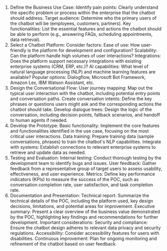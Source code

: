 1. Define the Business Use Case:
Identify pain points:
Clearly understand the specific problem or process within the enterprise that the chatbot should address.
Target audience:
Determine who the primary users of the chatbot will be (employees, customers, partners).
Key functionalities:
List the essential features and actions the chatbot should be able to perform (e.g., answering FAQs, scheduling appointments, data retrieval).
2. Select a Chatbot Platform:
Consider factors:
Ease of use: How user-friendly is the platform for development and configuration?
Scalability: Can the platform handle high volumes of user interactions?
Integrations: Does the platform support necessary integrations with existing enterprise systems (CRM, ERP, etc.)?
AI capabilities: What level of natural language processing (NLP) and machine learning features are available?
Popular options:
Dialogflow, Microsoft Bot Framework, Amazon Lex, IBM Watson Assistant, etc.
3. Design the Conversational Flow:
User journey mapping:
Map out the typical user interaction with the chatbot, including potential entry points and conversation paths.
Create conversation intents:
Define the key phrases or questions users might ask and the corresponding actions the chatbot should take.
Develop dialogue trees:
Design the logic of the conversation, including decision points, fallback scenarios, and handoff to human agents if needed.
4. Develop the Prototype:
Basic functionality:
Implement the core features and functionalities identified in the use case, focusing on the most critical user interactions.
Data training:
Prepare training data (sample conversations, phrases) to train the chatbot's NLP capabilities.
Integrate with systems:
Establish connections to relevant enterprise systems to retrieve and update data as needed.
5. Testing and Evaluation:
Internal testing:
Conduct thorough testing by the development team to identify bugs and issues.
User feedback:
Gather feedback from a representative group of target users to assess usability, effectiveness, and user experience.
Metrics:
Define key performance indicators (KPIs) to measure the success of the POC, such as conversation completion rate, user satisfaction, and task completion rate.
6. Documentation and Presentation:
Technical report:
Summarize the technical details of the POC, including the platform used, key design decisions, limitations, and potential areas for improvement.
Executive summary:
Present a clear overview of the business value demonstrated by the POC, highlighting key findings and recommendations for further development.
Important considerations:
Security and compliance: Ensure the chatbot design adheres to relevant data privacy and security regulations.
Accessibility: Consider accessibility features for users with disabilities.
Continuous improvement: Plan for ongoing monitoring and refinement of the chatbot based on user feedback.

